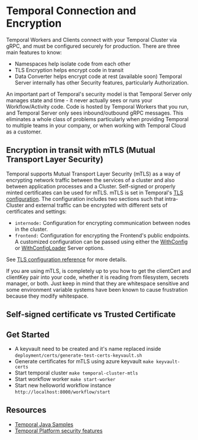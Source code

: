 # Temporal Connection and Encryption

Temporal Workers and Clients connect with your Temporal Cluster via gRPC, and must be configured securely for production. There are three main features to know:

- Namespaces help isolate code from each other
- TLS Encryption helps encrypt code in transit
- Data Converter helps encrypt code at rest (available soon)
Temporal Server internally has other Security features, particularly Authorization.

An important part of Temporal's security model is that Temporal Server only manages state and time - it never actually sees or runs your Workflow/Activity code. Code is hosted by Temporal Workers that you run, and Temporal Server only sees inbound/outbound gRPC messages. This eliminates a whole class of problems particularly when providing Temporal to multiple teams in your company, or when working with Temporal Cloud as a customer.

## Encryption in transit with mTLS (Mutual Transport Layer Security)

Temporal supports Mutual Transport Layer Security (mTLS) as a way of encrypting network traffic between the services of a cluster and also between application processes and a Cluster. Self-signed or properly minted certificates can be used for mTLS. mTLS is set in Temporal's [TLS configuration](https://docs.temporal.io/references/configuration/#tls). The configuration includes two sections such that intra-Cluster and external traffic can be encrypted with different sets of certificates and settings:

- `internode:` Configuration for encrypting communication between nodes in the cluster.
- `frontend:` Configuration for encrypting the Frontend's public endpoints.
A customized configuration can be passed using either the [WithConfig](https://docs.temporal.io/references/server-options#withconfig) or [WithConfigLoader](https://docs.temporal.io/references/server-options#withconfig) Server options.

See [TLS configuration reference](https://docs.temporal.io/references/configuration/#tls) for more details.

If you are using mTLS, is completely up to you how to get the clientCert and clientKey pair into your code, whether it is reading from filesystem, secrets manager, or both. Just keep in mind that they are whitespace sensitive and some environment variable systems have been known to cause frustration because they modify whitespace.

## Self-signed certificate vs Trusted Certificate 

## Get Started

- A keyvault need to be created and it's name replaced inside `deployment/certs/generate-test-certs-keyvault.sh` 
- Generate certificates for mTLS using azure keyvault `make keyvault-certs`
- Start temporal cluster `make temporal-cluster-mtls`
- Start workflow worker `make start-worker`
- Start new helloworld workflow instance `http://localhost:8000/workflow/start`


## Resources

- [Temporal Java Samples](https://github.com/temporalio/samples-java)
- [Temporal Platform security features](https://docs.temporal.io/security?lang=java)